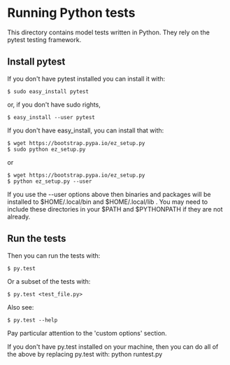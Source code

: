 
# Running Python tests

This directory contains model tests written in Python. They rely on the pytest testing framework.

## Install pytest

If you don't have pytest installed you can install it with:
```
$ sudo easy_install pytest
```
or, if you don't have sudo rights,
```
$ easy_install --user pytest
```

If you don't have easy_install, you can install that with:
```
$ wget https://bootstrap.pypa.io/ez_setup.py
$ sudo python ez_setup.py
```
or
```
$ wget https://bootstrap.pypa.io/ez_setup.py
$ python ez_setup.py --user
```
If you use the --user options above then binaries and packages will be installed to $HOME/.local/bin and $HOME/.local/lib . You may need to include these directories in your $PATH and $PYTHONPATH if they are not already.

## Run the tests

Then you can run the tests with:
```
$ py.test
```
Or a subset of the tests with:
```
$ py.test <test_file.py>
```
Also see:
```
$ py.test --help
```
Pay particular attention to the 'custom options' section.

If you don't have py.test installed on your machine, then you can do all of the above by replacing py.test with: python runtest.py
